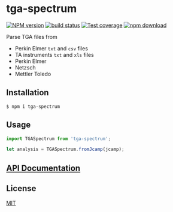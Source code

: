 # tga-spectrum

[![NPM version][npm-image]][npm-url]
[![build status][ci-image]][ci-url]
[![Test coverage][codecov-image]][codecov-url]
[![npm download][download-image]][download-url]

Parse TGA files from

- Perkin Elmer `txt` and `csv` files
- TA instruments `txt` and `xls` files
- Perkin Elmer
- Netzsch
- Mettler Toledo

## Installation

`$ npm i tga-spectrum`

## Usage

```js
import TGASpectrum from 'tga-spectrum';

let analysis = TGASpectrum.fromJcamp(jcamp);
```

## [API Documentation](https://cheminfo.github.io/tga-spectrum/)

## License

[MIT](./LICENSE)

[npm-image]: https://img.shields.io/npm/v/tga-spectrum.svg
[npm-url]: https://www.npmjs.com/package/tga-spectrum
[ci-image]: https://github.com/cheminfo/tga-spectrum/workflows/Node.js%20CI/badge.svg?branch=main
[ci-url]: https://github.com/cheminfo/tga-spectrum/actions?query=workflow%3A%22Node.js+CI%22
[codecov-image]: https://img.shields.io/codecov/c/github/cheminfo/tga-spectrum.svg
[codecov-url]: https://codecov.io/gh/cheminfo/tga-spectrum
[download-image]: https://img.shields.io/npm/dm/tga-spectrum.svg
[download-url]: https://www.npmjs.com/package/tga-spectrum
